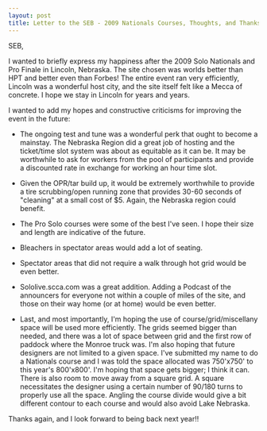 ```yaml
---
layout: post
title: Letter to the SEB - 2009 Nationals Courses, Thoughts, and Thanks
---
```


SEB,

I wanted to briefly express my happiness after the 2009 Solo Nationals and Pro Finale in Lincoln, Nebraska.  The site chosen was worlds better than HPT and better even than Forbes!  The entire event ran very efficiently, Lincoln was a wonderful host city, and the site itself felt like a Mecca of concrete.  I hope we stay in Lincoln for years and years.

I wanted to add my hopes and constructive criticisms for improving the event in the future:

*  The ongoing test and tune was a wonderful perk that ought to become a mainstay.  The Nebraska Region did a great job of hosting and the ticket/time slot system was about as equitable as it can be.  It may be worthwhile to ask for workers from the pool of participants and provide a discounted rate in exchange for working an hour time slot.  

*  Given the OPR/tar build up, it would be extremely worthwhile to provide a tire scrubbing/open running zone that provides 30-60 seconds of "cleaning" at a small cost of $5.  Again, the Nebraska region could benefit.

*  The Pro Solo courses were some of the best I've seen.  I hope their size and length are indicative of the future.

*  Bleachers in spectator areas would add a lot of seating.  

*  Spectator areas that did not require a walk through hot grid would be even better.

*  Sololive.scca.com was a great addition.  Adding a Podcast of the announcers for everyone not within a couple of miles of the site, and those on their way home (or at home) would be even better.

*  Last, and most importantly, I'm hoping the use of course/grid/miscellany space will be used more efficiently.  The grids seemed bigger than needed, and there was a lot of space between grid and the first row of paddock where the Monroe truck was.  I'm also hoping that future designers are not limited to a given space.  I've submitted my name to do a Nationals course and I was told the space allocated was 750'x750' to this year's 800'x800'.  I'm hoping that space gets bigger; I think it can.  There is also room to move away from a square grid.  A square necessitates the designer using a certain number of 90/180 turns to properly use all the space.  Angling the course divide would give a bit different contour to each course and would also avoid Lake Nebraska.  

Thanks again, and I look forward to being back next year!!
